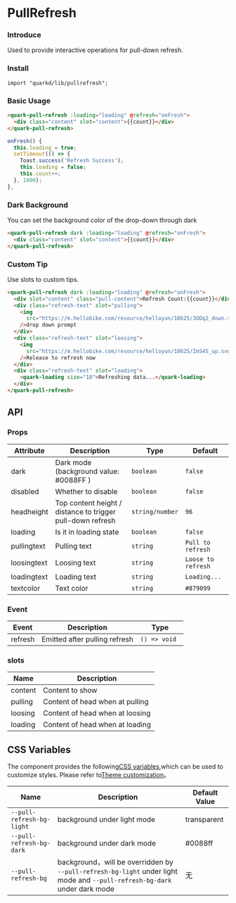 # PullRefresh

### Introduce

Used to provide interactive operations for pull-down refresh.

### Install

```tsx
import "quarkd/lib/pullrefresh";
```

### Basic Usage

```html
<quark-pull-refresh :loading="loading" @refresh="onFresh">
  <div class="content" slot="content">{{count}}</div>
</quark-pull-refresh>
```

```js
onFresh() {
  this.loading = true;
  setTimeout(() => {
    Toast.success('Refresh Success');
    this.loading = false;
    this.count++;
  }, 1000);
},
```

### Dark Background

You can set the background color of the drop-down through dark

```html
<quark-pull-refresh dark :loading="loading" @refresh="onFresh">
  <div class="content" slot="content">{{count}}</div>
</quark-pull-refresh>
```

### Custom Tip

Use slots to custom tips.

```html
<quark-pull-refresh dark :loading="loading" @refresh="onFresh">
  <div slot="content" class="pull-content">Refresh Count:{{count}}</div>
  <div class="refresh-text" slot="pulling">
    <img
      src="https://m.hellobike.com/resource/helloyun/18625/3OOq2_down.svg"
    />drop down prompt
  </div>
  <div class="refresh-text" slot="loosing">
    <img
      src="https://m.hellobike.com/resource/helloyun/18625/ImS4S_up.svg"
    />Release to refresh now
  </div>
  <div class="refresh-text" slot="loading">
    <quark-loading size="18">Refreshing data...</quark-loading>
  </div>
</quark-pull-refresh>
```

## API

### Props

| Attribute   | Description                                                | Type            | Default            |
| ----------- | ---------------------------------------------------------- | --------------- | ------------------ |
| dark        | Dark mode (background value: #0088FF )                     | `boolean`       | `false`            |
| disabled    | Whether to disable                                         | `boolean`       | `false`            |
| headheight  | Top content height / distance to trigger pull-down refresh | `string/number` | `96`               |
| loading     | Is it in loading state                                     | `boolean`       | `false`            |
| pullingtext | Pulling text                                               | `string`        | `Pull to refresh`  |
| loosingtext | Loosing text                                               | `string`        | `Loose to refresh` |
| loadingtext | Loading text                                               | `string`        | `Loading...`       |
| textcolor   | Text color                                                 | `string`        | `#879099`          |

### Event

| Event   | Description                   | Type          |
| ------- | ----------------------------- | ------------- |
| refresh | Emitted after pulling refresh | `() => void ` |

### slots

| Name    | Description                     |
| ------- | ------------------------------- |
| content | Content to show                 |
| pulling | Content of head when at pulling |
| loosing | Content of head when at loosing |
| loading | Content of head when at loading |

## CSS Variables

The component provides the following[CSS variables](https://developer.mozilla.org/zh-CN/docs/Web/CSS/Using_CSS_custom_properties),which can be used to customize styles. Please refer to[Theme customization](#/zh-CN/guide/theme)。

| Name                      | Description                                                                                                               | Default Value |
| ------------------------- | ------------------------------------------------------------------------------------------------------------------------- | ------------- |
| `--pull-refresh-bg-light` | background under light mode                                                                                               | transparent   |
| `--pull-refresh-bg-dark`  | background under dark mode                                                                                                | #0088ff       |
| `--pull-refresh-bg`       | background，will be overridden by `--pull-refresh-bg-light` under light mode and `--pull-refresh-bg-dark` under dark mode | 无            |
